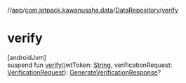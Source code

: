 //[app](../../../index.md)/[com.jetpack.kawanusaha.data](../index.md)/[DataRepository](index.md)/[verify](verify.md)

# verify

[androidJvm]\
suspend fun [verify](verify.md)(jwtToken: [String](https://kotlinlang.org/api/latest/jvm/stdlib/kotlin/-string/index.html), verificationRequest: [VerificationRequest](../-verification-request/index.md)): [GenerateVerificationResponse](../-generate-verification-response/index.md)?
